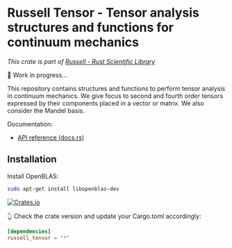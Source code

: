 # Russell Tensor - Tensor analysis structures and functions for continuum mechanics

_This crate is part of [Russell - Rust Scientific Library](https://github.com/cpmech/russell)_

🚧 Work in progress...

This repository contains structures and functions to perform tensor analysis in continuum mechanics. We give focus to second and fourth order tensors expressed by their components placed in a vector or matrix. We also consider the Mandel basis.

Documentation:

- [API reference (docs.rs)](https://docs.rs/russell_tensor)

## Installation

Install OpenBLAS:

```bash
sudo apt-get install libopenblas-dev
```

[![Crates.io](https://img.shields.io/crates/v/russell_tensor.svg)](https://crates.io/crates/russell_tensor)

👆 Check the crate version and update your Cargo.toml accordingly:

```toml
[dependencies]
russell_tensor = "*"
```
